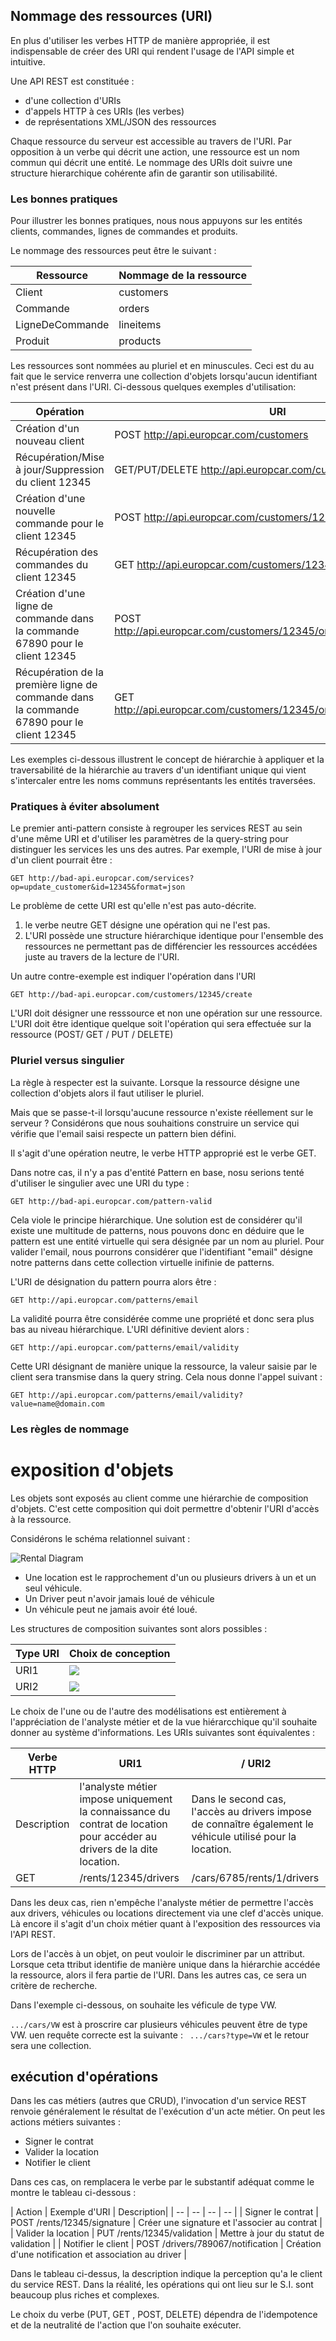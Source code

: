 ## Nommage des ressources (URI)
En plus d'utiliser les verbes HTTP de manière appropriée, il est indispensable de créer des URI qui rendent l'usage de l'API simple et intuitive.

Une API REST est constituée :
- d'une collection d'URIs
- d'appels HTTP à ces URIs (les verbes)
- de représentations XML/JSON des ressources

Chaque ressource du serveur est accessible au travers de l'URI. Par opposition à un verbe qui décrit une action, une ressource est un nom commun qui décrit une entité.
Le nommage des URIs doit suivre une structure hierarchique cohérente afin de garantir son utilisabilité.

### Les bonnes pratiques
Pour illustrer les bonnes pratiques, nous nous appuyons sur les entités clients, commandes, lignes de commandes et produits.

Le nommage des ressources peut être le suivant :

| Ressource | Nommage de la ressource |
| -- | -- |
| Client | customers |
| Commande | orders |
| LigneDeCommande | lineitems |
| Produit | products |

Les ressources sont nommées au pluriel et en minuscules. Ceci est du au fait que le service renverra une collection d'objets lorsqu'aucun identifiant n'est présent dans l'URI.
Ci-dessous quelques exemples d'utilisation:


| Opération | URI|
| -- | -- |
| Création d'un nouveau client | POST http://api.europcar.com/customers |
| Récupération/Mise à jour/Suppression du client 12345 | GET/PUT/DELETE http://api.europcar.com/customers/12345 |
| Création d'une nouvelle commande pour le client 12345 | POST http://api.europcar.com/customers/12345/orders |
| Récupération des commandes du client 12345 | GET http://api.europcar.com/customers/12345/orders |
| Création d'une ligne de commande dans la commande 67890 pour le client 12345 | POST http://api.europcar.com/customers/12345/orders/67890/lineitems |
| Récupération de la première ligne de commande dans la commande 67890 pour le client 12345 | GET http://api.europcar.com/customers/12345/orders/67890/lineitems/1 |

Les exemples ci-dessous illustrent le concept de hiérarchie à appliquer et la traversabilité de la hiérarchie au travers d'un identifiant unique qui vient s'intercaler entre les noms communs représentants les entités traversées.

 ### Pratiques à éviter absolument
Le premier anti-pattern consiste à regrouper les services REST au sein d'une même URI et d'utiliser les paramètres de la query-string pour distinguer les services les uns des autres.
Par exemple, l'URI de mise à jour d'un client pourrait être :
```
GET http://bad-api.europcar.com/services?op=update_customer&id=12345&format=json
````

Le problème de cette URI est qu'elle n'est pas auto-décrite.
1. le verbe neutre GET désigne une opération qui ne l'est pas.
2. L'URI possède une structure hiérarchique identique pour l'ensemble des ressources ne permettant pas de différencier les ressources accédées juste au travers de la lecture de l'URI.

Un autre contre-exemple est indiquer l'opération dans l'URI
```
GET http://bad-api.europcar.com/customers/12345/create
```

L'URI doit désigner une resssource et non une opération sur une ressource. L'URI doit être identique quelque soit l'opération qui sera effectuée sur la ressource (POST/ GET / PUT / DELETE)

### Pluriel versus singulier
La règle à respecter est la suivante. Lorsque la ressource désigne une collection d'objets alors il faut utiliser le pluriel.

Mais que se passe-t-il lorsqu'aucune ressource n'existe réellement sur le serveur ?
Considérons que nous souhaitions construire un service qui vérifie que l'email saisi respecte un pattern bien défini.

Il s'agit d'une opération neutre, le verbe HTTP approprié est le verbe GET.


Dans notre cas, il n'y a pas d'entité Pattern en base, nosu serions tenté d'utiliser le singulier avec une URI du type :
```
GET http://bad-api.europcar.com/pattern-valid
```

Cela viole le principe hiérarchique. Une solution est de considérer qu'il existe  une multitude de patterns, nous pouvons donc en déduire que le pattern est une entité virtuelle qui sera désignée par un nom au pluriel. Pour valider l'email, nous pourrons considérer que l'identifiant "email" désigne notre patterns dans cette collection virtuelle inifinie de patterns.


L'URI de désignation du pattern pourra alors être :
```
GET http://api.europcar.com/patterns/email
```

La validité pourra être considérée comme une propriété et donc sera plus bas au niveau hiérarchique. L'URI définitive devient alors :
```
GET http://api.europcar.com/patterns/email/validity
```

Cette URI désignant de manière unique la ressource, la valeur saisie par le client sera transmise dans la query string. Cela nous donne l'appel suivant :

```
GET http://api.europcar.com/patterns/email/validity?value=name@domain.com
```
### Les règles de nommage
# exposition d'objets
Les objets sont exposés au client comme une hiérarchie de composition d'objets. C'est cette composition qui doit permettre d'obtenir l'URI d'accès à la ressource.

Considérons le schéma relationnel suivant :

![Rental Diagram](rent2.png)

- Une location est le rapprochement d'un ou plusieurs drivers à un et un seul véhicule.
- Un Driver peut n'avoir jamais loué de véhicule
- Un véhicule peut ne jamais avoir été loué.

Les structures de composition suivantes sont alors possibles :

|Type URI | Choix de conception |
| -- | -- |
|URI1 |![](rent3.png)|
|URI2 |![](rent5.png)|

Le choix de l'une ou de l'autre des modélisations est entièrement à l'appréciation de l'analyste métier et de la vue hiérarcchique qu'il souhaite donner au système d'informations. Les URIs suivantes sont équivalentes :

|Verbe HTTP | URI1 | / URI2 |
| -- | -- | -- |
| Description |l'analyste métier impose uniquement la connaissance du contrat de location pour accéder au drivers de la dite location.| Dans le second cas, l'accès au drivers impose de connaître également le véhicule utilisé pour la location. |
| GET | /rents/12345/drivers |/cars/6785/rents/1/drivers |

Dans les deux cas, rien n'empêche l'analyste métier de permettre l'accès aux drivers, véhicules ou locations directement via une clef d'accès unique. Là encore il s'agit d'un choix métier quant à l'exposition des ressources via l'API REST.

Lors de l'accès à un objet, on peut vouloir le discriminer par un attribut. Lorsque ceta ttribut identifie de manière unique dans la hiérarchie accédée la ressource, alors il fera partie de l'URI. Dans les autres cas, ce sera un critère de recherche. 

Dans l'exemple ci-dessous, on souhaite les véficule de type VW.

``` .../cars/VW ``` est à proscrire car plusieurs véhicules peuvent être de type VW. uen requête correcte est la suivante : ``` .../cars?type=VW``` et le retour sera une collection.


## exécution d'opérations
Dans les cas métiers (autres que CRUD), l'invocation d'un service REST renvoie généralement le résultat de l'exécution d'un acte métier. On peut les actions métiers suivantes :
- Signer le contrat
- Valider la location
- Notifier le client


Dans ces cas, on remplacera le verbe par le substantif adéquat comme le montre le tableau ci-dessous :


| Action | Exemple d'URI | Description|
| -- | -- | -- | -- |
| Signer le contrat | POST /rents/12345/signature | Créer une signature et l'associer au contrat |
| Valider la location | PUT /rents/12345/validation | Mettre à jour du statut de validation |
| Notifier le client | POST /drivers/789067/notification | Création d'une notification et association au driver |

Dans le tableau ci-dessus, la description indique la perception qu'a le client du service REST. Dans la réalité, les opérations qui ont lieu sur le S.I. sont beaucoup plus riches et complexes.


Le choix du verbe (PUT, GET , POST, DELETE) dépendra de l'idempotence et de la neutralité de l'action que l'on souhaite exécuter. 




